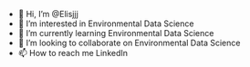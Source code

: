 - 👋 Hi, I’m @Elisjjj
- 👀 I’m interested in Environmental Data Science
- 🌱 I’m currently learning Environmental Data Science
- 💞️ I’m looking to collaborate on Environmental Data Science
- 📫 How to reach me LinkedIn

<!---
Elisjjj/Elisjjj is a ✨ special ✨ repository because its `README.md` (this file) appears on your GitHub profile.
You can click the Preview link to take a look at your changes.
--->
